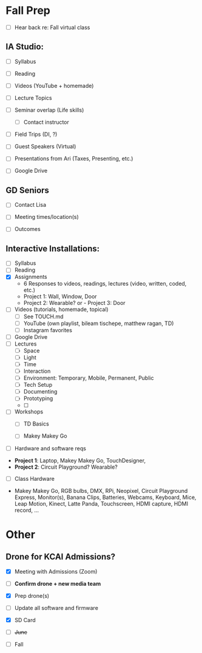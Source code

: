 # Fall Prep

- [ ] Hear back re: Fall virtual class


## IA Studio:
- [ ] Syllabus
- [ ] Reading
- [ ] Videos (YouTube + homemade)
- [ ] Lecture Topics
- [ ] Seminar overlap (Life skills)
  - [ ] Contact instructor
- [ ] Field Trips (DI, ?)
- [ ] Guest Speakers (Virtual)
- [ ] Presentations from Ari (Taxes, Presenting, etc.)
- [ ] Google Drive


## GD Seniors
- [ ] Contact Lisa
- [ ] Meeting times/location(s)
- [ ] Outcomes


## Interactive Installations:
- [ ] Syllabus 
- [ ] Reading
- [X] Assignments 
  - 6 Responses to videos, readings, lectures  (video, written, coded, etc.)
  - Project 1: Wall, Window, Door
  - Project 2: Wearable?
  or - Project 3: Door
- [ ] Videos (tutorials, homemade, topical)
  - [ ] See TOUCH.md
  - [ ] YouTube (own playlist, bileam tischepe, matthew ragan, TD)
  - [ ] Instagram favorites
- [ ] Google Drive
- [ ] Lectures
  - [ ] Space
  - [ ] Light
  - [ ] Time
  - [ ] Interaction
  - [ ] Environment: Temporary, Mobile, Permanent, Public
  - [ ] Tech Setup
  - [ ] Documenting
  - [ ] Prototyping
  - [ ] 
- [ ] Workshops
  - [ ] TD Basics
  - [ ] Makey Makey Go
  

- [ ] Hardware and software reqs
- **Project 1**: Laptop, Makey Makey Go, TouchDesigner, 
- **Project 2**: Circuit Playground? Wearable? 

- [ ] Class Hardware
- Makey Makey Go, RGB bulbs, DMX, RPi, Neopixel, Circuit Playground Express, Monitor(s), Banana Clips, Batteries, Webcams, Keyboard, Mice, Leap Motion, Kinect, Latte Panda, Touchscreen, HDMI capture, HDMI record, ...


# Other

## Drone for KCAI Admissions?
- [X] Meeting with Admissions (Zoom)
- [ ] **Confirm drone + new media team**

- [X] Prep drone(s)
- [ ] Update all software and firmware
- [X] SD Card
- [ ] ~~June~~
- [ ] Fall
